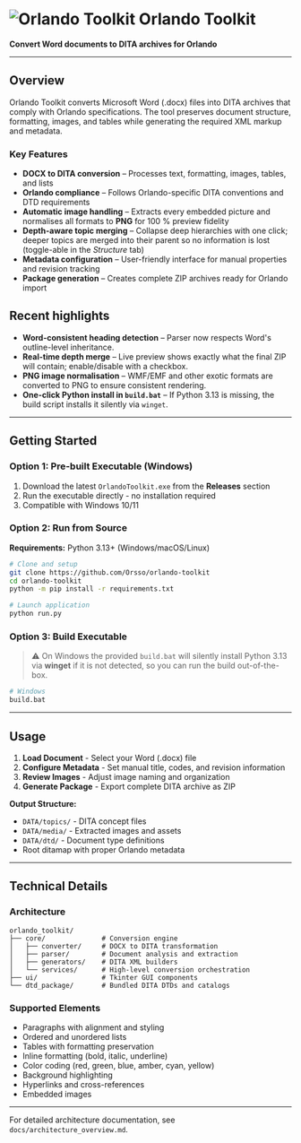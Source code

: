 # ![Orlando Toolkit](https://github.com/user-attachments/assets/15f610f5-52c0-43c3-93fc-37ae5be11d13) Orlando Toolkit

**Convert Word documents to DITA archives for Orlando**

---

## Overview

Orlando Toolkit converts Microsoft Word (.docx) files into DITA archives that comply with Orlando specifications. The tool preserves document structure, formatting, images, and tables while generating the required XML markup and metadata.

### Key Features

- **DOCX to DITA conversion** – Processes text, formatting, images, tables, and lists
- **Orlando compliance** – Follows Orlando-specific DITA conventions and DTD requirements
- **Automatic image handling** – Extracts every embedded picture and normalises all formats to **PNG** for 100 % preview fidelity
- **Depth-aware topic merging** – Collapse deep hierarchies with one click; deeper topics are merged into their parent so no information is lost (toggle-able in the *Structure* tab)
- **Metadata configuration** – User-friendly interface for manual properties and revision tracking
- **Package generation** – Creates complete ZIP archives ready for Orlando import

## Recent highlights

* **Word-consistent heading detection** – Parser now respects Word's outline-level inheritance.
* **Real-time depth merge** – Live preview shows exactly what the final ZIP will contain; enable/disable with a checkbox.
* **PNG image normalisation** – WMF/EMF and other exotic formats are converted to PNG to ensure consistent rendering.
* **One-click Python install in `build.bat`** – If Python 3.13 is missing, the build script installs it silently via `winget`.

---

## Getting Started

### Option 1: Pre-built Executable (Windows)

1. Download the latest `OrlandoToolkit.exe` from the **Releases** section
2. Run the executable directly - no installation required
3. Compatible with Windows 10/11

### Option 2: Run from Source

**Requirements:** Python 3.13+ (Windows/macOS/Linux)

```bash
# Clone and setup
git clone https://github.com/Orsso/orlando-toolkit
cd orlando-toolkit
python -m pip install -r requirements.txt

# Launch application
python run.py
```

### Option 3: Build Executable
> ⚠️ On Windows the provided `build.bat` will silently install Python 3.13 via **winget** if it is not detected, so you can run the build out-of-the-box.
```bash
# Windows
build.bat

```

---

## Usage

1. **Load Document** - Select your Word (.docx) file
2. **Configure Metadata** - Set manual title, codes, and revision information
3. **Review Images** - Adjust image naming and organization
4. **Generate Package** - Export complete DITA archive as ZIP

**Output Structure:**
- `DATA/topics/` - DITA concept files
- `DATA/media/` - Extracted images and assets
- `DATA/dtd/` - Document type definitions
- Root ditamap with proper Orlando metadata

---

## Technical Details

### Architecture
```
orlando_toolkit/
├── core/              # Conversion engine
│   ├── converter/     # DOCX to DITA transformation
│   ├── parser/        # Document analysis and extraction
│   ├── generators/    # DITA XML builders
│   └── services/      # High-level conversion orchestration
├── ui/                # Tkinter GUI components
└── dtd_package/       # Bundled DITA DTDs and catalogs
```

### Supported Elements
- Paragraphs with alignment and styling
- Ordered and unordered lists
- Tables with formatting preservation
- Inline formatting (bold, italic, underline)
- Color coding (red, green, blue, amber, cyan, yellow)
- Background highlighting
- Hyperlinks and cross-references
- Embedded images

---

For detailed architecture documentation, see `docs/architecture_overview.md`.

